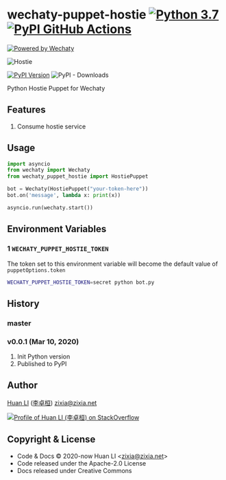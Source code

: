 # wechaty-puppet-hostie [![Python 3.7](https://img.shields.io/badge/python-3.7+-blue.svg)](https://www.python.org/downloads/release/python-370/) [![PyPI GitHub Actions](https://github.com/wechaty/python-wechaty-puppet-hostie/workflows/PyPI/badge.svg)](https://github.com/wechaty/python-wechaty-puppet/actions?query=workflow%3APyPI)

[![Powered by Wechaty](https://img.shields.io/badge/Powered%20By-Wechaty-brightgreen.svg)](https://github.com/wechaty/wechaty)

![Hostie](https://wechaty.github.io/wechaty-puppet-hostie/images/hostie.png)

[![PyPI Version](https://img.shields.io/pypi/v/wechaty-puppet-hostie?color=blue)](https://pypi.org/project/wechaty-puppet-hostie)
![PyPI - Downloads](https://img.shields.io/pypi/dm/wechaty-puppet-hostie?color=blue)

Python Hostie Puppet for Wechaty

## Features

1. Consume hostie service

## Usage

```python
import asyncio
from wechaty import Wechaty
from wechaty_puppet_hostie import HostiePuppet

bot = Wechaty(HostiePuppet("your-token-here"))
bot.on('message', lambda x: print(x))

asyncio.run(wechaty.start())
```

## Environment Variables

### 1 `WECHATY_PUPPET_HOSTIE_TOKEN`

The token set to this environment variable will become the default value of `puppetOptions.token`

```sh
WECHATY_PUPPET_HOSTIE_TOKEN=secret python bot.py
```

## History

### master

### v0.0.1 (Mar 10, 2020)

1. Init Python version
1. Published to PyPI

## Author

[Huan LI](https://github.com/huan) ([李卓桓](http://linkedin.com/in/zixia)) zixia@zixia.net

[![Profile of Huan LI (李卓桓) on StackOverflow](https://stackexchange.com/users/flair/265499.png)](https://stackexchange.com/users/265499)

## Copyright & License

* Code & Docs © 2020-now Huan LI \<zixia@zixia.net\>
* Code released under the Apache-2.0 License
* Docs released under Creative Commons
